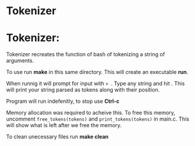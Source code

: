 Tokenizer
====================
# Tokenizer:

Tokenizer recreates the function of bash of tokenizing a string of arguments.

To use run **make** in this same directory.
This will create an executable **run**.

When runnig it will prompt for input with `> `.
Type any string and hit <return>. This will print your string parsed as tokens
along with their position.

Program will run indefenitly, to stop use **Ctrl-c**

Memory allocation was required to acheive this.
To free this memory, uncomment `free_tokens(tokens)` and `print_tokens(tokens)`
in main.c.
This will show what is left after we free the memory.

To clean unecessary files run **make clean**